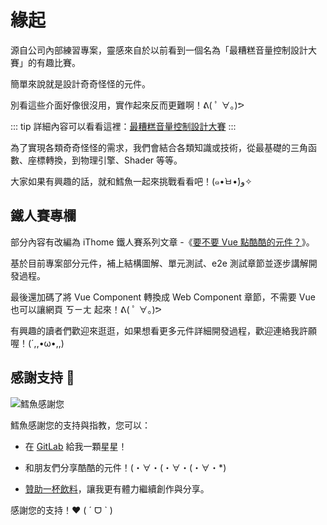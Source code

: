 # 緣起

源自公司內部練習專案，靈感來自於以前看到一個名為「最糟糕音量控制設計大賽」的有趣比賽。

簡單來說就是設計奇奇怪怪的元件。

別看這些介面好像很沒用，實作起來反而更難啊！ᕕ( ﾟ ∀。)ᕗ

::: tip
詳細內容可以看看這裡：[最糟糕音量控制設計大賽](https://www.inside.com.tw/article/9591-reddit-volume-slider)
:::

為了實現各類奇奇怪怪的需求，我們會結合各類知識或技術，從最基礎的三角函數、座標轉換，到物理引擎、Shader 等等。

大家如果有興趣的話，就和鱈魚一起來挑戰看看吧！(๑•̀ㅂ•́)و✧

## 鐵人賽專欄

部分內容有改編為 iThome 鐵人賽系列文章 -《[要不要 Vue 點酷酷的元件？](https://ithelp.ithome.com.tw/users/20140213/ironman/7201)》。

基於目前專案部分元件，補上結構圖解、單元測試、e2e 測試章節並逐步講解開發過程。

最後還加碼了將 Vue Component 轉換成 Web Component 章節，不需要 Vue 也可以讓網頁 ㄎㄧㄤ 起來！ᕕ( ﾟ ∀。)ᕗ

有興趣的讀者們歡迎來逛逛，如果想看更多元件詳細開發過程，歡迎連絡我許願喔！(´,,•ω•,,)

## 感謝支持 💝

![鱈魚感謝您](/codfish.webp)

鱈魚感謝您的支持與指教，您可以：

- 在 [GitLab](https://gitlab.com/side_project/chill-component) 給我一顆星星！

- 和朋友們分享酷酷的元件！(・∀・(・∀・(・∀・*)

- [贊助一杯飲料](https://portaly.cc/codfish/support)，讓我更有體力繼續創作與分享。

感謝您的支持！❤ ( ˊ ᗜ ˋ  )
